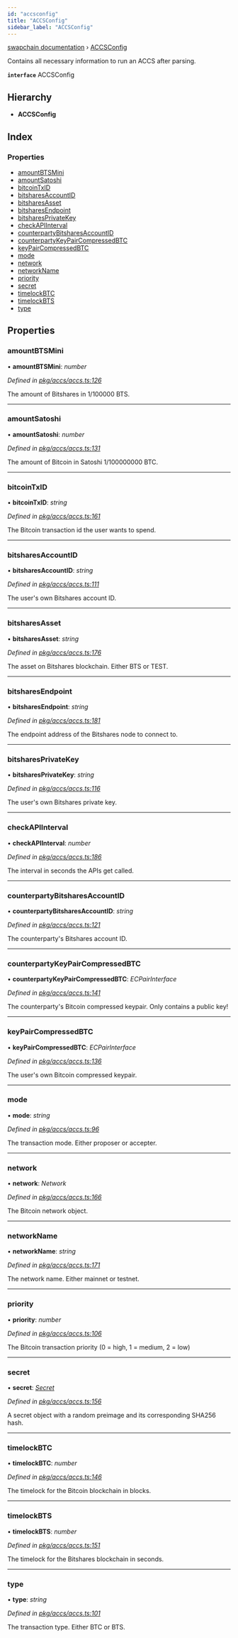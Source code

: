 ```yaml
---
id: "accsconfig"
title: "ACCSConfig"
sidebar_label: "ACCSConfig"
---
```


[swapchain documentation](../globals.md) › [ACCSConfig](accsconfig.md)

Contains all necessary information to run an ACCS after parsing.

**`interface`** ACCSConfig

## Hierarchy

- **ACCSConfig**

## Index

### Properties

- [amountBTSMini](accsconfig.md#amountbtsmini)
- [amountSatoshi](accsconfig.md#amountsatoshi)
- [bitcoinTxID](accsconfig.md#bitcointxid)
- [bitsharesAccountID](accsconfig.md#bitsharesaccountid)
- [bitsharesAsset](accsconfig.md#bitsharesasset)
- [bitsharesEndpoint](accsconfig.md#bitsharesendpoint)
- [bitsharesPrivateKey](accsconfig.md#bitsharesprivatekey)
- [checkAPIInterval](accsconfig.md#checkapiinterval)
- [counterpartyBitsharesAccountID](accsconfig.md#counterpartybitsharesaccountid)
- [counterpartyKeyPairCompressedBTC](accsconfig.md#counterpartykeypaircompressedbtc)
- [keyPairCompressedBTC](accsconfig.md#keypaircompressedbtc)
- [mode](accsconfig.md#mode)
- [network](accsconfig.md#network)
- [networkName](accsconfig.md#networkname)
- [priority](accsconfig.md#priority)
- [secret](accsconfig.md#secret)
- [timelockBTC](accsconfig.md#timelockbtc)
- [timelockBTS](accsconfig.md#timelockbts)
- [type](accsconfig.md#type)

## Properties

### amountBTSMini

• **amountBTSMini**: _number_

_Defined in [pkg/accs/accs.ts:126](https://github.com/chronark/swapchain/blob/281c0f2/src/pkg/accs/accs.ts#L126)_

The amount of Bitshares in 1/100000 BTS.

---

### amountSatoshi

• **amountSatoshi**: _number_

_Defined in [pkg/accs/accs.ts:131](https://github.com/chronark/swapchain/blob/281c0f2/src/pkg/accs/accs.ts#L131)_

The amount of Bitcoin in Satoshi 1/100000000 BTC.

---

### bitcoinTxID

• **bitcoinTxID**: _string_

_Defined in [pkg/accs/accs.ts:161](https://github.com/chronark/swapchain/blob/281c0f2/src/pkg/accs/accs.ts#L161)_

The Bitcoin transaction id the user wants to spend.

---

### bitsharesAccountID

• **bitsharesAccountID**: _string_

_Defined in [pkg/accs/accs.ts:111](https://github.com/chronark/swapchain/blob/281c0f2/src/pkg/accs/accs.ts#L111)_

The user's own Bitshares account ID.

---

### bitsharesAsset

• **bitsharesAsset**: _string_

_Defined in [pkg/accs/accs.ts:176](https://github.com/chronark/swapchain/blob/281c0f2/src/pkg/accs/accs.ts#L176)_

The asset on Bitshares blockchain. Either BTS or TEST.

---

### bitsharesEndpoint

• **bitsharesEndpoint**: _string_

_Defined in [pkg/accs/accs.ts:181](https://github.com/chronark/swapchain/blob/281c0f2/src/pkg/accs/accs.ts#L181)_

The endpoint address of the Bitshares node to connect to.

---

### bitsharesPrivateKey

• **bitsharesPrivateKey**: _string_

_Defined in [pkg/accs/accs.ts:116](https://github.com/chronark/swapchain/blob/281c0f2/src/pkg/accs/accs.ts#L116)_

The user's own Bitshares private key.

---

### checkAPIInterval

• **checkAPIInterval**: _number_

_Defined in [pkg/accs/accs.ts:186](https://github.com/chronark/swapchain/blob/281c0f2/src/pkg/accs/accs.ts#L186)_

The interval in seconds the APIs get called.

---

### counterpartyBitsharesAccountID

• **counterpartyBitsharesAccountID**: _string_

_Defined in [pkg/accs/accs.ts:121](https://github.com/chronark/swapchain/blob/281c0f2/src/pkg/accs/accs.ts#L121)_

The counterparty's Bitshares account ID.

---

### counterpartyKeyPairCompressedBTC

• **counterpartyKeyPairCompressedBTC**: _ECPairInterface_

_Defined in [pkg/accs/accs.ts:141](https://github.com/chronark/swapchain/blob/281c0f2/src/pkg/accs/accs.ts#L141)_

The counterparty's Bitcoin compressed keypair. Only contains a public key!

---

### keyPairCompressedBTC

• **keyPairCompressedBTC**: _ECPairInterface_

_Defined in [pkg/accs/accs.ts:136](https://github.com/chronark/swapchain/blob/281c0f2/src/pkg/accs/accs.ts#L136)_

The user's own Bitcoin compressed keypair.

---

### mode

• **mode**: _string_

_Defined in [pkg/accs/accs.ts:96](https://github.com/chronark/swapchain/blob/281c0f2/src/pkg/accs/accs.ts#L96)_

The transaction mode. Either proposer or accepter.

---

### network

• **network**: _Network_

_Defined in [pkg/accs/accs.ts:166](https://github.com/chronark/swapchain/blob/281c0f2/src/pkg/accs/accs.ts#L166)_

The Bitcoin network object.

---

### networkName

• **networkName**: _string_

_Defined in [pkg/accs/accs.ts:171](https://github.com/chronark/swapchain/blob/281c0f2/src/pkg/accs/accs.ts#L171)_

The network name. Either mainnet or testnet.

---

### priority

• **priority**: _number_

_Defined in [pkg/accs/accs.ts:106](https://github.com/chronark/swapchain/blob/281c0f2/src/pkg/accs/accs.ts#L106)_

The Bitcoin transaction priority (0 = high, 1 = medium, 2 = low)

---

### secret

• **secret**: _[Secret](secret.md)_

_Defined in [pkg/accs/accs.ts:156](https://github.com/chronark/swapchain/blob/281c0f2/src/pkg/accs/accs.ts#L156)_

A secret object with a random preimage and its corresponding SHA256 hash.

---

### timelockBTC

• **timelockBTC**: _number_

_Defined in [pkg/accs/accs.ts:146](https://github.com/chronark/swapchain/blob/281c0f2/src/pkg/accs/accs.ts#L146)_

The timelock for the Bitcoin blockchain in blocks.

---

### timelockBTS

• **timelockBTS**: _number_

_Defined in [pkg/accs/accs.ts:151](https://github.com/chronark/swapchain/blob/281c0f2/src/pkg/accs/accs.ts#L151)_

The timelock for the Bitshares blockchain in seconds.

---

### type

• **type**: _string_

_Defined in [pkg/accs/accs.ts:101](https://github.com/chronark/swapchain/blob/281c0f2/src/pkg/accs/accs.ts#L101)_

The transaction type. Either BTC or BTS.
